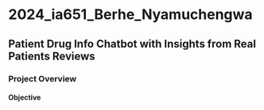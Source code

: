 # 2024_ia651_Berhe_Nyamuchengwa
## Patient Drug Info Chatbot with Insights from Real Patients Reviews
### Project Overview

#### Objective
